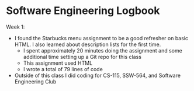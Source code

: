 # Software Engineering Logbook

<!-- Do a weekly log of your experience.  It should include:

reflections on assignments and your own productivity
Homework stats:
time spent on each assignment
language used
lines of code produced
Describe any coding outside of class -->

Week 1:
- I found the Starbucks menu assignment to be a good refresher on basic HTML. I also learned about description lists for the first time.
    - I spent approximately 20 minutes doing the assignment and some additional time setting up a Git repo for this class
    - This assignment used HTML
    - I wrote a total of 79 lines of code
- Outside of this class I did coding for CS-115, SSW-564, and Software Engineering Club

